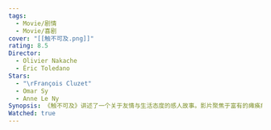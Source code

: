 ```yaml
---
tags:
  - Movie/剧情
  - Movie/喜剧
cover: "[[触不可及.png]]"
rating: 8.5
Director:
  - Olivier Nakache
  - Éric Toledano
Stars:
  - "\rFrançois Cluzet"
  - Omar Sy
  - Anne Le Ny
Synopsis: 《触不可及》讲述了一个关于友情与生活态度的感人故事。影片聚焦于富有的瘫痪病人菲利普和他的护理人员德拉萨之间的关系。菲利普因一场意外成为四肢瘫痪，生活陷入孤独和压抑。他雇佣了来自贫民区的年轻人德拉萨作为护理员，德拉萨虽然没有医疗背景，但凭借真诚与幽默的性格，他带给菲利普的是从未体验过的欢乐和自由。两人性格迥异，菲利普冷静且理性，而德拉萨粗犷且充满活力。尽管起初相处有些冲突，随着时间的推移，他们建立了深厚的友情。德拉萨不仅帮助菲利普重新找回生活的激情，还教会了他如何以更积极的态度面对人生的挑战。《触不可及》通过这段跨越阶级与文化的友情，展现了人与人之间真正的理解与关怀，强调了无论困境如何，生命的尊严和快乐都应该被珍惜。
Watched: true
---
```

